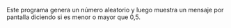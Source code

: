 
Este programa genera un número aleatorio y luego muestra un mensaje por pantalla
diciendo si es menor o mayor que 0,5.

